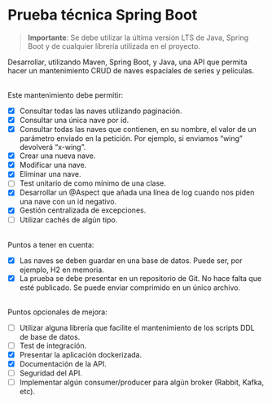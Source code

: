 # Prueba técnica Spring Boot

> **Importante**:
> Se debe utilizar la última versión LTS de Java, Spring Boot y de cualquier librería utilizada en el proyecto.

Desarrollar, utilizando Maven, Spring Boot, y Java, una API que permita hacer un mantenimiento CRUD
de naves espaciales de series y películas.
  
\
Este mantenimiento debe permitir:

*[x] Consultar todas las naves utilizando paginación.
*[x] Consultar una única nave por id.
*[x] Consultar todas las naves que contienen, en su nombre, el valor de un parámetro enviado en la petición. Por ejemplo, si enviamos “wing” devolverá “x-wing”.
*[x] Crear una nueva nave.
*[x] Modificar una nave.
*[x] Eliminar una nave.
*[ ] Test unitario de como mínimo de una clase.
*[x] Desarrollar un @Aspect que añada una línea de log cuando nos piden una nave con un id negativo.
*[x] Gestión centralizada de excepciones.
*[ ] Utilizar cachés de algún tipo.

\
Puntos a tener en cuenta:
*[x] Las naves se deben guardar en una base de datos. Puede ser, por ejemplo, H2 en memoria.
*[x] La prueba se debe presentar en un repositorio de Git. No hace falta que esté publicado. Se puede enviar comprimido en un único archivo.
  
\
Puntos opcionales de mejora:
*[ ] Utilizar alguna librería que facilite el mantenimiento de los scripts DDL de base de datos.
*[ ] Test de integración.
*[x] Presentar la aplicación dockerizada.
*[x] Documentación de la API.
*[ ] Seguridad del API.
*[ ] Implementar algún consumer/producer para algún broker (Rabbit, Kafka, etc).
